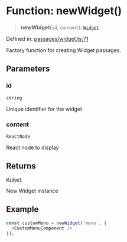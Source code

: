 # Function: newWidget()

> **newWidget**(`id`, `content`): [`Widget`](../classes/Widget.md)

Defined in: [passages/widget.ts:71](https://github.com/laruss/react-text-game/blob/6b9098a8e439fedc8e81574fd40f3e2840d770e8/packages/core/src/passages/widget.ts#L71)

Factory function for creating Widget passages.

## Parameters

### id

`string`

Unique identifier for the widget

### content

`ReactNode`

React node to display

## Returns

[`Widget`](../classes/Widget.md)

New Widget instance

## Example

```typescript
const customMenu = newWidget('menu', (
  <CustomMenuComponent />
));
```
